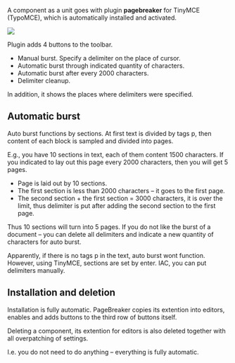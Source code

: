 A component as a unit goes with plugin **pagebreaker** for TinyMCE (TypoMCE), which is automatically installed and activated.

[![](http://file.modx.pro/files/1/0/7/107a1db721d445261fef7fd5d707e80ds.jpg)](http://file.modx.pro/files/1/0/7/107a1db721d445261fef7fd5d707e80d.png)

Plugin adds 4 buttons to the toolbar.

* Manual burst. Specify a delimiter on the place of cursor.
* Automatic burst through indicated quantity of characters.
* Automatic burst after every 2000 characters.
* Delimiter cleanup.

In addition, it shows the places where delimiters were specified.

## Automatic burst
Auto burst functions by sections. At first text is divided by tags p, then content of each block is sampled and divided into pages.

E.g., you have 10 sections in text, each of them content 1500 characters. If you indicated to lay out this page every 2000 characters, then you will get 5 pages.

* Page is laid out by 10 sections.
* The first section is less than 2000 characters – it goes to the first page.
* The second section + the first section = 3000 characters, it is over the limit, thus delimiter is put after adding the second section to the first page.

Thus 10 sections will turn into 5 pages. If you do not like the burst of a document – you can delete all delimiters and indicate a new quantity of characters for auto burst.

Apparently, if there is no tags p in the text, auto burst wont function. However, using TinyMCE, sections are set by enter. IAC, you can put delimiters manually.

## Installation and deletion
Installation is fully automatic. PageBreaker copies its extention into editors, enables and adds buttons to the third row of buttons itself.

Deleting a component, its extention for editors is also deleted together with all overpatching of settings.

I.e. you do not need to do anything – everything is fully automatic.
